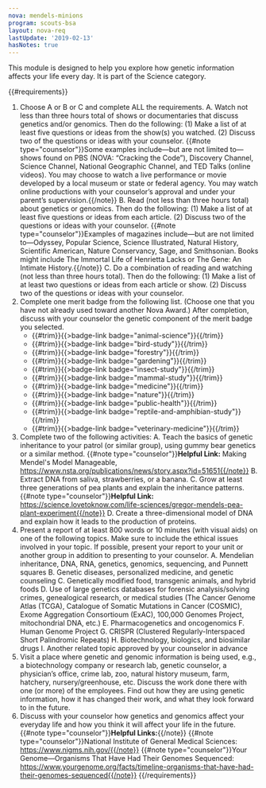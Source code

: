 ```yaml
---
nova: mendels-minions
program: scouts-bsa
layout: nova-req
lastUpdate: '2019-02-13'
hasNotes: true
---
```


This module is designed to help you explore how genetic information affects your life every day. It is part of the Science category.

{{#requirements}}
1. Choose A or B or C and complete ALL the requirements.
    A. Watch not less than three hours total of shows or documentaries that discuss genetics and/or genomics. Then do the following:
        (1) Make a list of at least five questions or ideas from the show(s) you watched.
        (2) Discuss two of the questions or ideas with your counselor.
        {{#note type="counselor"}}Some examples include—but are not limited to—shows found on PBS (NOVA: “Cracking the Code”), Discovery Channel, Science Channel, National Geographic Channel, and TED Talks (online videos). You may choose to watch a live performance or movie developed by a local museum or state or federal agency. You may watch online productions with your counselor’s approval and under your parent’s supervision.{{/note}}
    B. Read (not less than three hours total) about genetics or genomics. Then do the following:
        (1) Make a list of at least five questions or ideas from each article.
        (2) Discuss two of the questions or ideas with your counselor.
        {{#note type="counselor"}}Examples of magazines include—but are not limited to—Odyssey, Popular Science, Science Illustrated, Natural History, Scientific American, Nature Conservancy, Sage, and Smithsonian. Books might include The Immortal Life of Henrietta Lacks or The Gene: An Intimate History.{{/note}}
    C. Do a combination of reading and watching (not less than three hours total). Then do the following:
        (1) Make a list of at least two questions or ideas from each article or show.
        (2) Discuss two of the questions or ideas with your counselor.
2. Complete one merit badge from the following list. (Choose one that you have not already used toward another Nova Award.) After completion, discuss with your counselor the genetic component of the merit badge you selected.
    * {{#trim}}{{>badge-link badge="animal-science"}}{{/trim}}
    * {{#trim}}{{>badge-link badge="bird-study"}}{{/trim}}
    * {{#trim}}{{>badge-link badge="forestry"}}{{/trim}}
    * {{#trim}}{{>badge-link badge="gardening"}}{{/trim}}
    * {{#trim}}{{>badge-link badge="insect-study"}}{{/trim}}
    * {{#trim}}{{>badge-link badge="mammal-study"}}{{/trim}}
    * {{#trim}}{{>badge-link badge="medicine"}}{{/trim}}
    * {{#trim}}{{>badge-link badge="nature"}}{{/trim}}
    * {{#trim}}{{>badge-link badge="public-health"}}{{/trim}}
    * {{#trim}}{{>badge-link badge="reptile-and-amphibian-study"}}{{/trim}}
    * {{#trim}}{{>badge-link badge="veterinary-medicine"}}{{/trim}}
3. Complete two of the following activities:
    A. Teach the basics of genetic inheritance to your patrol (or similar group), using gummy bear genetics or a similar method.
        {{#note type="counselor"}}**Helpful Link:** Making Mendel's Model Manageable, https://www.nsta.org/publications/news/story.aspx?id=51651{{/note}}
    B. Extract DNA from saliva, strawberries, or a banana.
    C. Grow at least three generations of pea plants and explain the inheritance patterns.
        {{#note type="counselor"}}**Helpful Link:** https://science.lovetoknow.com/life-sciences/gregor-mendels-pea-plant-experiment{{/note}}
    D. Create a three-dimensional model of DNA and explain how it leads to the production of proteins.
4. Present a report of at least 800 words or 10 minutes (with visual aids) on one of the following topics. Make sure to include the ethical issues involved in your topic. If possible, present your report to your unit or another group in addition to presenting to your counselor.
    A. Mendelian inheritance, DNA, RNA, genetics, genomics, sequencing, and Punnett squares
    B. Genetic diseases, personalized medicine, and genetic counseling
    C. Genetically modified food, transgenic animals, and hybrid foods
    D. Use of large genetics databases for forensic analysis/solving crimes, genealogical research, or medical studies (The Cancer Genome Atlas (TCGA), Catalogue of Somatic Mutations in Cancer (COSMIC), Exome Aggregation Consortioum (ExAC), 100,000 Genomes Project, mitochondrial DNA, etc.)
    E. Pharmacogenetics and oncogenomics
    F. Human Genome Project
    G. CRISPR (Clustered Regularly-Interspaced Short Palindromic Repeats)
    H. Biotechnology, biologics, and biosimilar drugs
    I. Another related topic approved by your counselor in advance
5. Visit a place where genetic and genomic information is being used, e.g., a biotechnology company or research lab, genetic counselor, a physician’s office, crime lab, zoo, natural history museum, farm, hatchery, nursery/greenhouse, etc. Discuss the work done there with one (or more) of the employees. Find out how they are using genetic information, how it has changed their work, and what they look forward to in the future.
6. Discuss with your counselor how genetics and genomics affect your everyday life and how you think it will affect your life in the future.
{{#note type="counselor"}}**Helpful Links:**{{/note}}
{{#note type="counselor"}}National Institute of General Medical Sciences: https://www.nigms.nih.gov/{{/note}}
{{#note type="counselor"}}Your Genome—Organisms That Have Had Their Genomes Sequenced: https://www.yourgenome.org/facts/timeline-organisms-that-have-had-their-genomes-sequenced{{/note}}
{{/requirements}}
